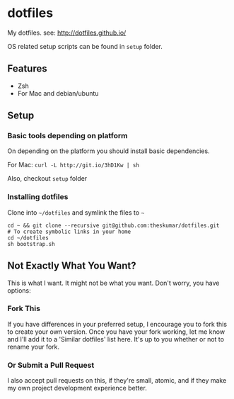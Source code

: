 dotfiles
========

My dotfiles. see: http://dotfiles.github.io/

OS related setup scripts can be found in `setup` folder.

## Features

* Zsh
* For Mac and debian/ubuntu

## Setup

### Basic tools depending on platform

On depending on the platform you should install basic dependencies.

For Mac: `curl -L http://git.io/3hD1Kw | sh`

Also, checkout `setup` folder

### Installing dotfiles

Clone into `~/dotfiles` and symlink the files to `~`

```shell
cd ~ && git clone --recursive git@github.com:theskumar/dotfiles.git
# To create symbolic links in your home
cd ~/dotfiles
sh bootstrap.sh
```

## Not Exactly What You Want?

This is what I want. It might not be what you want. Don't worry, you have options:

### Fork This

If you have differences in your preferred setup, I encourage you to fork this to create your own version. Once you have your fork working, let me know and I'll add it to a 'Similar dotfiles' list here. It's up to you whether or not to rename your fork.

### Or Submit a Pull Request

I also accept pull requests on this, if they're small, atomic, and if they make my own project development experience better.

